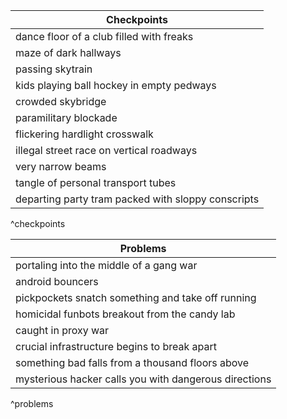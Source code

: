
| Checkpoints |
| ---- |
| dance floor of a club filled with freaks |
| maze of dark hallways |
| passing skytrain |
| kids playing ball hockey in empty pedways |
| crowded skybridge |
| paramilitary blockade |
| flickering hardlight crosswalk |
| illegal street race on vertical roadways |
| very narrow beams |
| tangle of personal transport tubes |
| departing party tram packed with sloppy conscripts |
^checkpoints

| Problems |
| ---- |
| portaling into the middle of a gang war |
| android bouncers |
| pickpockets snatch something and take off running |
| homicidal funbots breakout from the candy lab |
| caught in proxy war |
| crucial infrastructure begins to break apart |
| something bad falls from a thousand floors above |
| mysterious hacker calls you with dangerous directions |
^problems